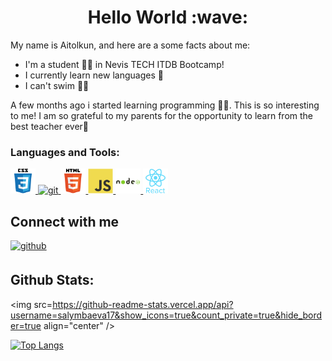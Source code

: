 <h1 align="center">Hello World :wave:</h1>


My name is Aitolkun, and here are a some facts about me:

- I'm a student :woman_student: in Nevis TECH ITDB Bootcamp!
- I currently learn new languages :seedling:	
- I can't swim :swimming_woman:

A few months ago i started learning programming :woman_technologist:. This is so interesting to me! 
I am so grateful to my parents for the opportunity to learn from the best teacher ever:raised_hands:
<br/>  

<h3 align="left">Languages and Tools:</h3>
<p align="left"> <a href="https://www.w3schools.com/css/" target="_blank"> <img src="https://raw.githubusercontent.com/devicons/devicon/master/icons/css3/css3-original-wordmark.svg" alt="css3" width="40" height="40"/> </a> <a href="https://git-scm.com/" target="_blank"> <img src="https://www.vectorlogo.zone/logos/git-scm/git-scm-icon.svg" alt="git" width="40" height="40"/> </a> <a href="https://www.w3.org/html/" target="_blank"> <img src="https://raw.githubusercontent.com/devicons/devicon/master/icons/html5/html5-original-wordmark.svg" alt="html5" width="40" height="40"/> </a> <a href="https://developer.mozilla.org/en-US/docs/Web/JavaScript" target="_blank"> <img src="https://raw.githubusercontent.com/devicons/devicon/master/icons/javascript/javascript-original.svg" alt="javascript" width="40" height="40"/> </a> <a href="https://nodejs.org" target="_blank"> <img src="https://raw.githubusercontent.com/devicons/devicon/master/icons/nodejs/nodejs-original-wordmark.svg" alt="nodejs" width="40" height="40"/> </a> <a href="https://www.python.org" target="_blank"> <a href="https://reactjs.org/" target="_blank"> <img src="https://raw.githubusercontent.com/devicons/devicon/master/icons/react/react-original-wordmark.svg" alt="react" width="40" height="40"/> </a> </p>


## Connect with me  
<a href="https://github.com/salymbaeva17" target="_blank">
<img src="https://www.google.com/url?sa=i&url=https%3A%2F%2Ficonscout.com%2Ficon%2Fgithub-163&psig=AOvVaw2Gy0i5Xdgk2TDs51z9Fyd7&ust=1628432795570000&source=images&cd=vfe&ved=0CAsQjRxqFwoTCOjmoIyPn_ICFQAAAAAdAAAAABAL" alt=github style="margin-bottom: 5px;" />
</a>
<a href="https://instagram.com/aitolkun_17" target="_blank"></a>
<br/>  

##  Github Stats:  

<img src=https://github-readme-stats.vercel.app/api?username=salymbaeva17&show_icons=true&count_private=true&hide_border=true align="center" />  

[![Top Langs](https://github-readme-stats.vercel.app/api/top-langs/?username=salymbaeva17&layout=compact)](https://github.com/salymbaeva17/github-readme-stats)


<br/>  
